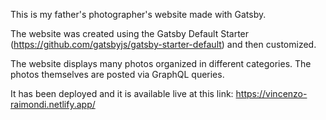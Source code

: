 This is my father's photographer's website made with Gatsby.

The website was created using the Gatsby Default Starter (https://github.com/gatsbyjs/gatsby-starter-default) and then customized.

The website displays many photos organized in different categories. The photos themselves are posted via GraphQL queries.

It has been deployed and it is available live at this link: https://vincenzo-raimondi.netlify.app/
